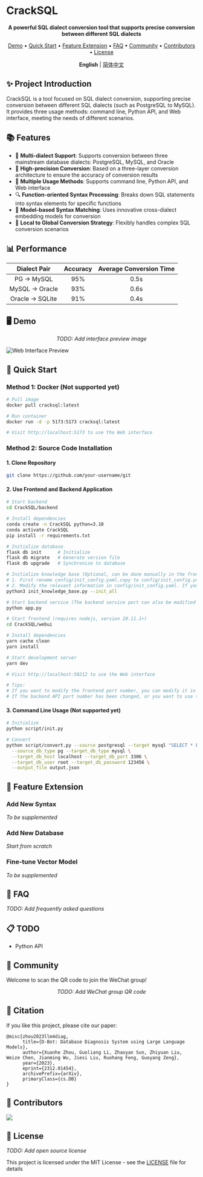 # CrackSQL

<p align="center">
  <b>A powerful SQL dialect conversion tool that supports precise conversion between different SQL dialects</b>
</p>

<p align="center">
  <a href="#-demo">Demo</a> •
  <a href="#-quick-start">Quick Start</a> •
  <a href="#-feature-extension">Feature Extension</a> • 
  <a href="#-faq">FAQ</a> •  
  <a href="#-community">Community</a> •  
  <a href="#-contributors">Contributors</a> •  
  <a href="#-license">License</a>
</p>

<p align="center">
  <b>English</b> | <a href="./README_CH.md">简体中文</a>
</p>

## ✨ Project Introduction

CrackSQL is a tool focused on SQL dialect conversion, supporting precise conversion between different SQL dialects (such as PostgreSQL to MySQL). It provides three usage methods: command line, Python API, and Web interface, meeting the needs of different scenarios.

## 📚 Features

- 🚀 **Multi-dialect Support**: Supports conversion between three mainstream database dialects: PostgreSQL, MySQL, and Oracle
- 🎯 **High-precision Conversion**: Based on a three-layer conversion architecture to ensure the accuracy of conversion results
- 🌟 **Multiple Usage Methods**: Supports command line, Python API, and Web interface
- 🔍 **Function-oriented Syntax Processing**: Breaks down SQL statements into syntax elements for specific functions
- 🧠 **Model-based Syntax Matching**: Uses innovative cross-dialect embedding models for conversion
- 🔄 **Local to Global Conversion Strategy**: Flexibly handles complex SQL conversion scenarios

## 📊 Performance

| Dialect Pair | Accuracy | Average Conversion Time |
|:-------:|:--------:|:------------:|
| PG → MySQL | 95% | 0.5s |
| MySQL → Oracle | 93% | 0.6s |
| Oracle → SQLite | 91% | 0.4s |

## 🖥️ Demo

<p align="center">
  <i>TODO: Add interface preview image</i>
</p>

![Web Interface Preview](./docs/images/web-preview.png)

## 🚀 Quick Start

### Method 1: Docker (Not supported yet)

```bash
# Pull image
docker pull cracksql:latest

# Run container
docker run -d -p 5173:5173 cracksql:latest

# Visit http://localhost:5173 to use the Web interface
```

### Method 2: Source Code Installation

#### 1. Clone Repository
```bash
git clone https://github.com/your-username/git
```

#### 2. Use Frontend and Backend Application
```bash
# Start backend
cd CrackSQL/backend

# Install dependencies
conda create -n CrackSQL python=3.10
conda activate CrackSQL
pip install -r requirements.txt

# Initialize database
flask db init      # Initialize
flask db migrate   # Generate version file
flask db upgrade   # Synchronize to database

# Initialize knowledge base (Optional, can be done manually in the frontend after starting the frontend project)
# 1. First rename config/init_config.yaml.copy to config/init_config.yaml
# 2. Modify the relevant information in config/init_config.yaml. If you want to initialize the knowledge base, Embedding Model is required
python3 init_knowledge_base.py --init_all

# Start backend service (The backend service port can also be modified in app.py, currently 30006)
python app.py

# Start frontend (requires nodejs, version 20.11.1+)
cd CrackSQL/webui

# Install dependencies
yarn cache clean
yarn install

# Start development server
yarn dev

# Visit http://localhost:50212 to use the Web interface

# Tips: 
# If you want to modify the frontend port number, you can modify it in webui/vite.config.js: port: 50212
# If the backend API port number has been changed, or you want to use the server's IP, you can modify the VITE_APP_BASE_URL parameter in webui/.env.serve-dev file.
```

#### 3. Command Line Usage (Not supported yet)
```bash
# Initialize
python script/init.py

# Convert
python script/convert.py --source postgresql --target mysql "SELECT * FROM users LIMIT 10" \
  --source_db_type pg --target_db_type mysql \
  --target_db_host localhost --target_db_port 3306 \
  --target_db_user root --target_db_password 123456 \
  --output_file output.json
```

## 📎 Feature Extension

### Add New Syntax
<i>To be supplemented</i>

### Add New Database
<i>Start from scratch</i>

### Fine-tune Vector Model
<i>To be supplemented</i>

## 🤔 FAQ

<i>TODO: Add frequently asked questions</i>

## 📋 TODO

- Python API

## 👫 Community

Welcome to scan the QR code to join the WeChat group!

<p align="center">
  <i>TODO: Add WeChat group QR code</i>
</p>

## 📒 Citation

If you like this project, please cite our paper:

```
@misc{zhou2023llm4diag,
      title={D-Bot: Database Diagnosis System using Large Language Models}, 
      author={Xuanhe Zhou, Guoliang Li, Zhaoyan Sun, Zhiyuan Liu, Weize Chen, Jianming Wu, Jiesi Liu, Ruohang Feng, Guoyang Zeng},
      year={2023},
      eprint={2312.01454},
      archivePrefix={arXiv},
      primaryClass={cs.DB}
}
```

## 📧 Contributors

<a href="https://github.com/TsinghuaDatabaseGroup/DB-GPT/network/dependencies">
  <img src="https://contrib.rocks/image?repo=TsinghuaDatabaseGroup/DB-GPT" />
</a>

## 📝 License

<i>TODO: Add open source license</i>

This project is licensed under the MIT License - see the [LICENSE](LICENSE) file for details

